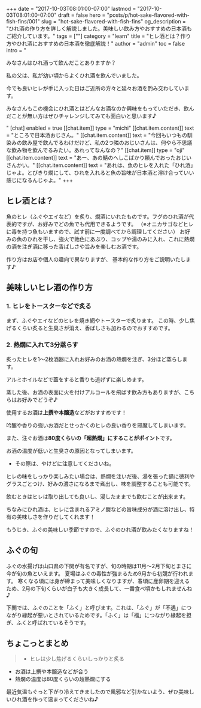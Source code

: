+++
date = "2017-10-03T08:01:00-07:00"
lastmod = "2017-10-03T08:01:00-07:00"
draft = false
hero = "posts/p/hot-sake-flavored-with-fish-fins/001"
slug = "hot-sake-flavored-with-fish-fins"
og_description = "ひれ酒の作り方を詳しく解説しました。美味しい飲み方やおすすめの日本酒もご紹介しています。"
tags = [""]
category = "learn"
title = "ヒレ酒とは？作り方やひれ酒におすすめの日本酒を徹底解説！"
author = "admin"
toc = false
intro = "<p>みなさんはひれ酒って飲んだことありますか？</p><p>私の父は、私が幼い頃からよくひれ酒を飲んでいました。</p><p>今でも良いヒレが手に入った日はご近所の方々と延々お酒を酌み交わしています。</p><p>みなさんもこの機会にひれ酒とはどんなお酒なのか興味をもっていただき、飲んだことが無い方はぜひチャレンジしてみても面白いと思います♪</p>"
[chat]
  enabled = true
  [[chat.item]]
    type = "michi"
    [[chat.item.content]]
      text = "ところで日本酒おじさん。"
    [[chat.item.content]]
      text = "今回もいつもの馴染みの飲み屋で飲んでるわけだけど、私の2つ隣のおじいさんは、何やら不思議な飲み物を飲んでるみたい。あれってなんなの？"
  [[chat.item]]
    type = "oji"
    [[chat.item.content]]
      text = "あー、あの鯖のへしこばかり頼んでおったおじいさんかい。"
    [[chat.item.content]]
      text = "あれは、魚のヒレを入れた「ひれ酒」じゃよ。とびきり燗にして、ひれを入れると魚の旨味が日本酒と溶け合っていい感じになるんじゃよ。"
+++


## ヒレ酒とは？
魚のヒレ（ふぐやエイなど）を炙り、燗酒にいれたものです。フグのひれ酒が代表的ですが、お好みでどの魚でも代用できるようです。
（※オニカサゴなどヒレに毒を持つ魚もいますので、試す前に一度調べてから調理してください）
お好みの魚のひれを干し、強火で飴色にあぶり、コップや湯のみに入れ、これに熱燗の酒を注ぎ酒に移った香ばしさや旨みを楽しむお酒です。

作り方はお店や個人の趣向で異なりますが、
基本的な作り方をご説明いたします♪

## 美味しいヒレ酒の作り方
### 1. ヒレをトースターなどで炙る
まず、ふぐやエイなどのヒレを焼き網やトースターで炙ります。
この時、少し焦げるくらい炙ると生臭さが消え、香ばしさも加わるのでおすすめです。

### 2. 熱燗に入れて3分蒸らす
炙ったヒレを1〜2枚酒器に入れお好みのお酒の熱燗を注ぎ、3分ほど蒸らします。

アルミホイルなどで蓋をすると香りも逃げずに楽しめます。

蒸した後、お酒の表面に火を付けアルコールを飛ばす飲み方もありますが、こちらはお好みでどうぞ♪

使用するお酒は**上撰や本醸造**などがおすすめです！

吟醸や香りの強いお酒だとせっかくのヒレの良い香りを邪魔してしまいます。

また、注ぐお酒は**80度くらいの「超熱燗」にすることがポイント**です。

お酒の温度が低いと生臭さの原因となってしまいます。

* その際は、やけどに注意してくださいね。

ヒレの味をしっかり楽しみたい場合は、熱燗を注いだ後、湯を張った鍋に徳利やグラスごとつけ、好みの濃さになるまで煮出し、味を調整することも可能です。

飲むときはヒレは取り出しても良いし、浸したままでも飲むことが出来ます。

ちなみにひれ酒は、ヒレに含まれるアミノ酸などの旨味成分が酒に溶け出し、特有の美味しさを作りだしてくれます！

もうじき、ふぐの美味しい季節ですので、ふぐのひれ酒が飲みたくなりますね！

## ふぐの旬
ふぐの水揚げは山口県の下関が有名ですが、旬の時期は11月〜2月下旬とまさに今が旬の魚といえます。
夏場はふぐの毒性が強まるため9月から初競が行われます。
寒くなる頃には身が締まって美味しくなりますが、春頃に産卵期を迎えるため、2月の下旬くらいが白子も大きく成長して、一番食べ頃かもしれませんね♪

下関では、ふぐのことを「ふく」と呼びます。これは、「ふぐ」が「不遇」につながり縁起が悪いとされているためです。「ふく」は「福」につながり縁起を担ぎ、ふくと呼ばれているそうです。


## ちょこっとまとめ

> - ヒレは少し焦げるくらいしっかりと炙る
- お酒は上撰や本醸造などが合う
- 熱燗の温度は80度くらいの超熱燗にする

最近気温もぐっと下がり冷えてきましたので風邪など引かないよう、ぜひ美味しいひれ酒を作って温まってくださいね♪